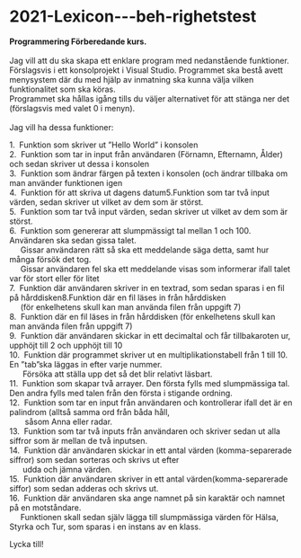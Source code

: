 # 2021-Lexicon---beh-righetstest

**Programmering Förberedande kurs.**<br />
<br />
Jag vill att du ska skapa ett enklare program med nedanstående funktioner.<br /> 
Förslagsvis i ett konsolprojekt i Visual Studio.
Programmet ska bestå avett menysystem där du med hjälp av inmatning ska kunna välja vilken funktionalitet som ska köras.<br /> 
Programmet ska hållas igång tills du väljer alternativet för att stänga ner det (förslagsvis med valet 0 i menyn).<br /> 
<br />
Jag vill ha dessa funktioner:<br /> 

1.&nbsp;&nbsp;Funktion som skriver ut ”Hello World” i konsolen<br /> 
2.&nbsp;&nbsp;Funktion som tar in input från användaren (Förnamn, Efternamn, Ålder) och sedan skriver ut dessa i konsolen<br /> 
3.&nbsp;&nbsp;Funktion som ändrar färgen på texten i konsolen (och ändrar tillbaka om man använder funktionen igen<br /> 
4.&nbsp;&nbsp;Funktion för att skriva ut dagens datum5.Funktion som tar två input värden, sedan skriver ut vilket av dem som är störst.<br /> 
5.&nbsp;&nbsp;Funktion som tar två input värden, sedan skriver ut vilket av dem som är störst.<br /> 
6.&nbsp;&nbsp;Funktion som genererar att slumpmässigt tal mellan 1 och 100. Användaren ska sedan gissa talet.<br />
&nbsp;&nbsp;&nbsp;&nbsp;&nbsp;Gissar användaren rätt så ska ett meddelande säga detta, samt hur många försök det tog.<br />
&nbsp;&nbsp;&nbsp;&nbsp;&nbsp;Gissar användaren fel ska ett meddelande visas som informerar ifall talet var för stort eller för litet<br />
7.&nbsp;&nbsp;Funktion där användaren skriver in en textrad, som sedan sparas i en fil på hårddisken8.Funktion där en fil läses in från hårddisken<br />
&nbsp;&nbsp;&nbsp;&nbsp;&nbsp;(för enkelhetens skull kan man använda filen   från uppgift 7)<br /> 
8.&nbsp;&nbsp;Funktion där en fil läses in från hårddisken (för enkelhetens skull kan man använda filen från uppgift 7)<br /> 
9.&nbsp;&nbsp;Funktion där användaren skickar in ett decimaltal och får tillbakaroten ur, upphöjt till 2 och upphöjt till 10<br /> 
10.&nbsp;&nbsp;Funktion där programmet skriver ut en multiplikationstabell från 1 till 10. En ”tab”ska läggas in efter varje nummer.<br />
&nbsp;&nbsp;&nbsp;&nbsp;&nbsp;&nbsp;Försöka att ställa upp det så det blir relativt läsbart.<br /> 
11.&nbsp;&nbsp;Funktion som skapar två arrayer. Den första fylls med slumpmässiga tal. Den andra fylls med talen från den första i stigande ordning.<br /> 
12.&nbsp;&nbsp;Funktion som tar en input från användaren och kontrollerar ifall det är en palindrom (alltså samma ord från båda håll,<br />
&nbsp;&nbsp;&nbsp;&nbsp;&nbsp;&nbsp; såsom Anna eller radar.<br /> 
13.&nbsp;&nbsp;Funktion som tar två inputs från användaren och skriver sedan ut alla siffror som är mellan de två inputsen.<br /> 
14.&nbsp;&nbsp;Funktion där användaren skickar in ett antal värden (komma-separerade siffror) som sedan sorteras och skrivs ut efter<br />
&nbsp;&nbsp;&nbsp;&nbsp;&nbsp;&nbsp;udda och jämna värden.<br /> 
15.&nbsp;&nbsp;Funktion där användaren skriver in ett antal värden(komma-separerade siffor) som sedan adderas och skrivs ut.<br /> 
16.&nbsp;&nbsp;Funktion där användaren ska ange namnet på sin karaktär och namnet på en motståndare.<br />
&nbsp;&nbsp;&nbsp;&nbsp;&nbsp;Funktionen skall sedan själv lägga till slumpmässiga värden för Hälsa, Styrka och Tur, som sparas i en instans av en klass.<br /> 

Lycka till!<br /> 

